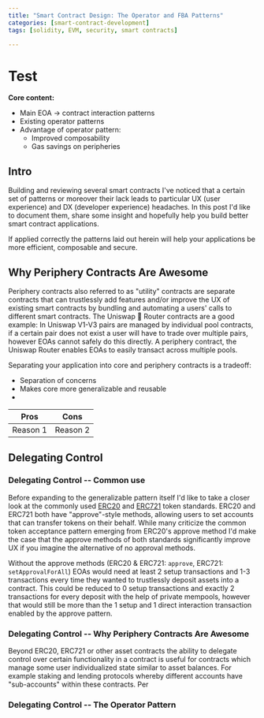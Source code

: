 ```yaml
---
title: "Smart Contract Design: The Operator and FBA Patterns"
categories: [smart-contract-development]
tags: [solidity, EVM, security, smart contracts]

---
```


# Test

**Core content:**
- Main EOA -> contract interaction patterns
- Existing operator patterns
- Advantage of operator pattern:
    - Improved composability
    - Gas savings on peripheries


## Intro
Building and reviewing several smart contracts I've noticed that a certain set of patterns or
moreover their lack leads to particular UX (user experience) and DX (developer experience)
headaches. In this post I'd like to document them, share some insight and hopefully help you build
better smart contract applications.

If applied correctly the patterns laid out herein will help your applications be more efficient,
composable and secure.

## Why Periphery Contracts Are Awesome
Periphery contracts also referred to as "utility" contracts are separate contracts that can
trustlessly add features and/or improve the UX of existing smart contracts by bundling and
automating a users' calls to different smart contracts. The Uniswap 🦄 Router contracts are a good
example: In Uniswap V1-V3 pairs are managed by individual pool contracts, if a certain pair does not
exist a user will have to trade over multiple pairs, however EOAs cannot safely do this directly. A
periphery contract, the Uniswap Router enables EOAs to easily transact across multiple pools.

Separating your application into core and periphery contracts is a tradeoff:


- Separation of concerns
- Makes core more generalizable and reusable
- 

Pros | Cons
------|---
Reason 1 | Reason 2


## Delegating Control
### Delegating Control -- Common use
Before expanding to the generalizable pattern itself I'd like to take a closer look at the commonly
used [ERC20](https://eips.ethereum.org/EIPS/eip-20) and [ERC721](https://eips.ethereum.org/EIPS/eip-721)
token standards. ERC20 and ERC721 both have "approve"-style methods, allowing users to set accounts
that can transfer tokens on their behalf. While many criticize the common token acceptance pattern
emerging from ERC20's approve method I'd make the case that the approve methods of both standards
significantly improve UX if you imagine the alternative of no approval methods.

Without the approve methods (ERC20 & ERC721: `approve`, ERC721: `setApprovalForAll`) EOAs would need
at least 2 setup transactions and 1-3 transactions every time they wanted to trustlessly deposit
assets into a contract. This could be reduced to 0 setup transactions and exactly 2 transactions for
every deposit with the help of private mempools, however that would still be more than the 1 setup
and 1 direct interaction transaction enabled by the approve pattern.

### Delegating Control -- Why Periphery Contracts Are Awesome

Beyond ERC20, ERC721 or other asset contracts the ability to delegate control over certain
functionality in a contract is useful for contracts which manage some user individualized state
similar to asset balances. For example staking and lending protocols whereby different accounts have
"sub-accounts" within these contracts. Per



### Delegating Control -- The Operator Pattern



